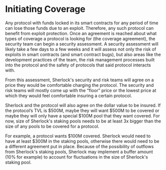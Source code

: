 # Initiating Coverage

Any protocol with funds locked in its smart contracts for any period of time can lose those funds due to an exploit. Therefore, any such protocol can benefit from exploit protection. Once an agreement is reached about what types of coverage a protocol is looking for (the coverage agreement), the security team can begin a security assessment. A security assessment will likely take a few days to a few weeks and it will assess not only the risk of exploits in smart contracts (and smart contract bugs), but also areas like the development practices of the team, the risk management processes built into the protocol and the safety of protocols that said protocol interacts with.

From this assessment, Sherlock's security and risk teams will agree on a price they would be comfortable charging the protocol. The security and risk teams will mostly come up with the “floor” price or the lowest price at which they would feel comfortable insuring a certain protocol.

Sherlock and the protocol will also agree on the dollar value to be insured. If the protocol’s TVL is $500M, maybe they will want $500M to be covered or maybe they will only have a special $100M pool that they want covered. For now, size of Sherlock's staking pools needs to be at least 3x bigger than the size of any pools to be covered for a protocol.

For example, a protocol wants $100M covered. Sherlock would need to have at least $300M in the staking pools, otherwise there would need to be a different agreement put in place. Because of the possibility of outflows from Sherlock's staking pools, Sherlock may implement a buffer amount (10% for example) to account for fluctuations in the size of Sherlock's staking pool.
